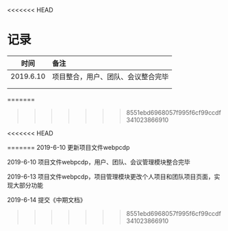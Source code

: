 <<<<<<< HEAD
# 记录



|   时间    | 备注                               |
| :-------: | :--------------------------------- |
| 2019.6.10 | 项目整合，用户、团队、会议整合完毕 |
|           |                                    |
|           |                                    |

=======
>>>>>>> 8551ebd6968057f995f6cf99ccdf341023866910



<<<<<<< HEAD

=======
2019-6-10
更新项目文件webpcdp

2019-6-10
项目文件webpcdp，用户、团队、会议管理模块整合完毕

2019-6-13
项目文件webpcdp，项目管理模块更改个人项目和团队项目页面，实现大部分功能

2019-6-14
提交《中期文档》
>>>>>>> 8551ebd6968057f995f6cf99ccdf341023866910
